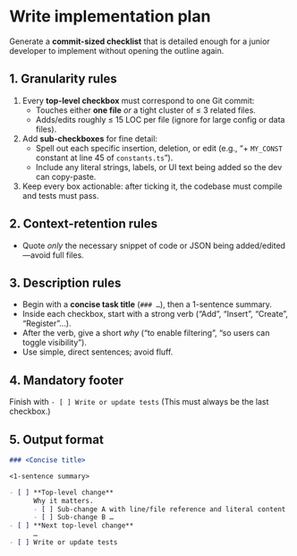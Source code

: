 # Write implementation plan
Generate a **commit-sized checklist** that is detailed enough for a junior developer to implement without opening the outline again.

## 1. Granularity rules
1. Every **top-level checkbox** must correspond to one Git commit:
   - Touches either **one file** *or* a tight cluster of ≤ 3 related files.
   - Adds/edits roughly ≤ 15 LOC per file (ignore for large config or data files).
2. Add **sub-checkboxes** for fine detail:
   - Spell out each specific insertion, deletion, or edit (e.g., “+ `MY_CONST` constant at line 45 of `constants.ts`”).
   - Include any literal strings, labels, or UI text being added so the dev can copy-paste.
3. Keep every box actionable: after ticking it, the codebase must compile and tests must pass.

## 2. Context-retention rules
- Quote *only* the necessary snippet of code or JSON being added/edited—avoid full files.

## 3. Description rules
- Begin with a **concise task title** (`### …`), then a 1-sentence summary.
- Inside each checkbox, start with a strong verb (“Add”, “Insert”, “Create”, “Register”…).
- After the verb, give a short *why* (“to enable filtering”, “so users can toggle visibility”).
- Use simple, direct sentences; avoid fluff.

## 4. Mandatory footer
Finish with
`- [ ] Write or update tests`
(This must always be the last checkbox.)

## 5. Output format
```md
### <Concise title>

<1-sentence summary>

- [ ] **Top-level change**
      Why it matters.
      - [ ] Sub-change A with line/file reference and literal content
      - [ ] Sub-change B …
- [ ] **Next top-level change**
      …
- [ ] Write or update tests
```